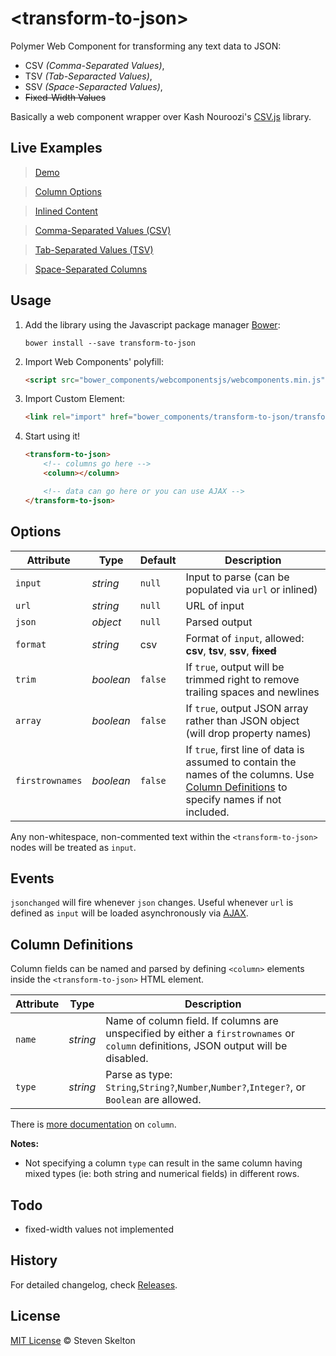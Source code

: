 &lt;transform-to-json&gt;
=============

Polymer Web Component for transforming any text data to JSON:
- CSV _(Comma-Separated Values)_,
- TSV _(Tab-Separacted Values)_,
- SSV _(Space-Separacted Values)_,
- ~~Fixed-Width Values~~

Basically a web component wrapper over Kash Nouroozi's [CSV.js](https://github.com/knrz/CSV.js) library.

## Live Examples

> [Demo](http://files.stevenskelton.ca/transform-to-json/examples/demo.html)

> [Column Options](http://files.stevenskelton.ca/transform-to-json/examples/column-options.html)

> [Inlined Content](http://files.stevenskelton.ca/transform-to-json/examples/inline.html)

> [Comma-Separated Values (CSV)](http://files.stevenskelton.ca/transform-to-json/examples/csv.html)

> [Tab-Separated Values (TSV)](http://files.stevenskelton.ca/transform-to-json/examples/tsv.html)

> [Space-Separated Columns](http://files.stevenskelton.ca/transform-to-json/examples/ssv.html)

## Usage

1. Add the library using the Javascript package manager [Bower](http://bower.io/):

	```bower install --save transform-to-json```

2. Import Web Components' polyfill:

	```html
	<script src="bower_components/webcomponentsjs/webcomponents.min.js"></script>
	```

3. Import Custom Element:

	```html
	<link rel="import" href="bower_components/transform-to-json/transform-to-json.html">
	```

4. Start using it!

	```html
	<transform-to-json>
		<!-- columns go here -->
		<column></column>

		<!-- data can go here or you can use AJAX -->
	</transform-to-json>
	```

## Options

Attribute			| Type			| Default		| Description
---					| ---			| ---			| ---
`input`				| *string*		| `null`		| Input to parse (can be populated via `url` or inlined)
`url`				| *string*		| `null`		| URL of input
`json`				| *object*		| `null`		| Parsed output
`format`			| *string*		| csv			| Format of `input`, allowed: __csv__, __tsv__, __ssv__, ~~__fixed__~~
`trim`				| *boolean*		| `false`		| If `true`, output will be trimmed right to remove trailing spaces and newlines
`array`				| *boolean*		| `false`		| If `true`, output JSON array rather than JSON object (will drop property names)
`firstrownames`		| *boolean*		| `false`		| If `true`, first line of data is assumed to contain the names of the columns. Use [Column Definitions](#column-definitions) to specify names if not included.

Any non-whitespace, non-commented text within the `<transform-to-json>` nodes will be treated as `input`.

## Events

`jsonchanged` will fire whenever `json` changes.  Useful whenever `url` is defined as `input` will be loaded asynchronously via [AJAX](#ajax).

## Column Definitions

Column fields can be named and parsed by defining `<column>` elements inside the `<transform-to-json>` HTML element.

Attribute			| Type			| Description
---					| ---			| ---
`name`				| *string*		| Name of column field. If columns are unspecified by either a `firstrownames` or `column` definitions, JSON output will be disabled.
`type`				| *string*		| Parse as type: `String`,`String?`,`Number`,`Number?`,`Integer?`, or `Boolean` are allowed.

There is [more documentation](http://files.stevenskelton.ca/transform-to-json/examples/column-options.html) on `column`.

__Notes:__
- Not specifying a column `type` can result in the same column having mixed types (ie: both string and numerical fields) in different rows.

## Todo

- fixed-width values not implemented

## History

For detailed changelog, check [Releases](https://github.com/stevenrskelton/transform-to-json/releases).

## License

[MIT License](http://opensource.org/licenses/MIT) © Steven Skelton
